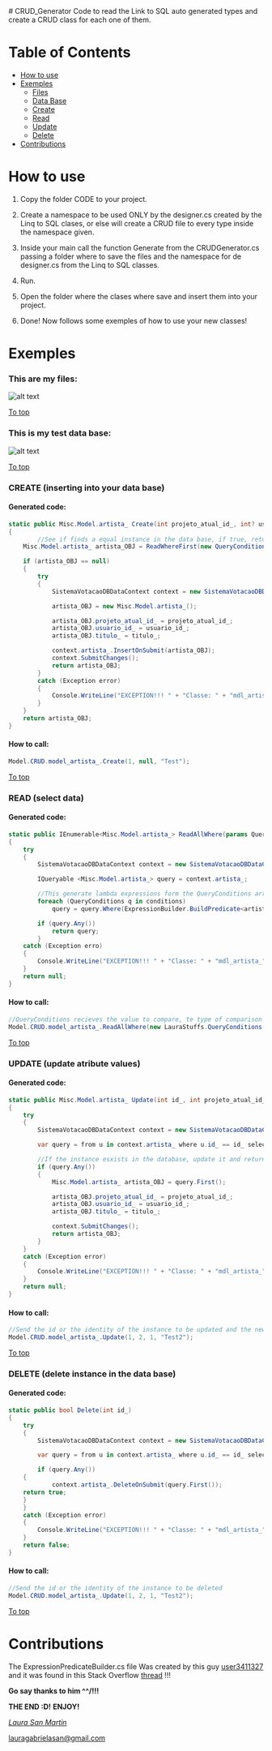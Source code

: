 <a name="top"/>		
# CRUD_Generator
Code to read the Link to SQL auto generated types and create a CRUD class for each one of them.

# Table of Contents	
* [How to use](#howto)	
* [Exemples](#exemples)	
	* [Files](#files)	
   	* [Data Base](#database)		
   	* [Create](#create)	
   	* [Read](#read)		
	* [Update](#update)		
   	* [Delete](#delete)		
* [Contributions](#contributions) 	

<a name="howto"/>

# How to use 
1. Copy the folder CODE to your project.

2. Create a namespace to be used ONLY by the designer.cs created by the Linq to SQL clases, or else will create a CRUD file to every type inside the namespace given.

3. Inside your main call the function Generate from the CRUDGenerator.cs passing a folder where to save the files and the namespace for de designer.cs from the Linq to SQL classes.

4. Run.

5. Open the folder where the clases where save and insert them into your project.

6. Done! Now follows some exemples of how to use your new classes!

<a name="exemples"/>

# Exemples 

<a name="files"/>

### This are my files:
![alt text](https://github.com/laurexsan/CRUD_Generator/blob/master/Misc/01.jpg)

[To top](#top)

<a name="database"/>

### This is my test data base:
![alt text](https://github.com/laurexsan/CRUD_Generator/blob/master/Misc/02.jpg)

[To top](#top)

<a name="create"/>

### CREATE (inserting into your data base)

#### Generated code:
```csharp
static public Misc.Model.artista_ Create(int projeto_atual_id_, int? usuario_id_, string titulo_)
{
    	//See if finds a equal instance in the data base, if true, return it, or else insert a new one
	Misc.Model.artista_ artista_OBJ = ReadWhereFirst(new QueryConditions(projeto_atual_id_, OperatorComparer.Equals, "projeto_atual_id_"), new QueryConditions(usuario_id_, OperatorComparer.Equals, "usuario_id_"), new QueryConditions(titulo_, OperatorComparer.Equals, "titulo_"));

	if (artista_OBJ == null)
	{
		try
		{
			SistemaVotacaoDBDataContext context = new SistemaVotacaoDBDataContext();

			artista_OBJ = new Misc.Model.artista_();

			artista_OBJ.projeto_atual_id_ = projeto_atual_id_;
			artista_OBJ.usuario_id_ = usuario_id_;
			artista_OBJ.titulo_ = titulo_;

			context.artista_.InsertOnSubmit(artista_OBJ);
			context.SubmitChanges();
			return artista_OBJ;
		}
		catch (Exception error)
		{
			Console.WriteLine("EXCEPTION!!! " + "Classe: " + "mdl_artista_" + " Metódo: " + "Create");
		}
	}
	return artista_OBJ;
}
```

#### How to call: 
```csharp
Model.CRUD.model_artista_.Create(1, null, "Test");
```
[To top](#top)

<a name="read"/>

### READ (select data)

#### Generated code:
```csharp
static public IEnumerable<Misc.Model.artista_> ReadAllWhere(params QueryConditions[] conditions)
{
	try
	{
		SistemaVotacaoDBDataContext context = new SistemaVotacaoDBDataContext();

		IQueryable <Misc.Model.artista_> query = context.artista_;

		//This generate lambda expressions form the QueryConditions array
		foreach (QueryConditions q in conditions)
			query = query.Where(ExpressionBuilder.BuildPredicate<artista_>(q.value, q.comparer, q.properties));

		if (query.Any())
			return query;
		}
	catch (Exception erro)
	{
		Console.WriteLine("EXCEPTION!!! " + "Classe: " + "mdl_artista_" + " Metódo: " + "ReadAllWhere");
	}
	return null;
}
```

#### How to call:
```csharp
//QueryConditions recieves the value to compare, te type of comparison and the name of the atribute to compare as params
Model.CRUD.model_artista_.ReadAllWhere(new LauraStuffs.QueryConditions(1, LauraStuffs.OperatorComparer.Equals, "id_"));
```
[To top](#top)


<a name="update"/>

### UPDATE (update atribute values)
    
#### Generated code:
```csharp
static public Misc.Model.artista_ Update(int id_, int projeto_atual_id_, int? usuario_id_, string titulo_)
{
	try
	{
		SistemaVotacaoDBDataContext context = new SistemaVotacaoDBDataContext();

		var query = from u in context.artista_ where u.id_ == id_ select u;

		//If the instance esxists in the database, update it and return the new value, else return null
		if (query.Any())
		{
			Misc.Model.artista_ artista_OBJ = query.First();

			artista_OBJ.projeto_atual_id_ = projeto_atual_id_;
			artista_OBJ.usuario_id_ = usuario_id_;
			artista_OBJ.titulo_ = titulo_;

			context.SubmitChanges();
			return artista_OBJ;
		}
	}
	catch (Exception error)
	{
		Console.WriteLine("EXCEPTION!!! " + "Classe: " + "mdl_artista_" + " Metódo: " + "Update");
	}
	return null;
}
 ```
 
#### How to call:
```csharp
//Send the id or the identity of the instance to be updated and the new atributes values
Model.CRUD.model_artista_.Update(1, 2, 1, "Test2");
```

[To top](#top)

<a name="delete"/>

### DELETE (delete instance in the data base)

#### Generated code:
```csharp
static public bool Delete(int id_)
{
	try
	{
		SistemaVotacaoDBDataContext context = new SistemaVotacaoDBDataContext();

		var query = from u in context.artista_ where u.id_ == id_ select u;

		if (query.Any())
	{
			context.artista_.DeleteOnSubmit(query.First());
	return true;
	}
	}
	catch (Exception error)
	{
		Console.WriteLine("EXCEPTION!!! " + "Classe: " + "mdl_artista_" + " Metódo: " + "Delete");
	}
	return false;
}
```
		
#### How to call:
```csharp    
//Send the id or the identity of the instance to be deleted
Model.CRUD.model_artista_.Update(1, 2, 1, "Test2");
```

[To top](#top)

<a name="contributions"/>

# Contributions

The ExpressionPredicateBuilder.cs file Was created by this guy [user3411327](https://stackoverflow.com/users/3411327/user3411327) 
and it was found in this Stack Overflow [thread](https://stackoverflow.com/questions/22672050/dynamic-expression-tree-to-filter-on-nested-collection-properties/22685407#22685407) !!!

**Go say thanks to him ^^/!!!**

**THE END :D!** 
**ENJOY!**

[*Laura San Martin*](https://github.com/laurexsan/)	

lauragabrielasan@gmail.com
